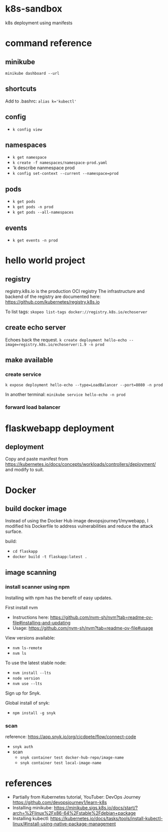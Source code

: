 # k8s-sandbox
k8s deployment using manifests

# command reference

## minikube
`minikube dashboard --url`

## shortcuts
Add to .bashrc: `alias k='kubectl'`

## config
- `k config view`

## namespaces
- `k get namespace`
- `k create -f namespaces/namespace-prod.yaml`
- 'k describe nanmespace prod
- `k config set-context --current --namespace=prod`

## pods
- `k get pods`
- `k get pods -n prod`
- `k get pods --all-namespaces`

## events
- `k get events -n prod`

# hello world project
## registry
registry.k8s.io is the production OCI registry 
The infrastructure and backend of the registry are documented here: https://github.com/kubernetes/registry.k8s.io

To list tags:
`skopeo list-tags docker://registry.k8s.io/echoserver`

## create echo server
Echoes back the request.
`k create deployment hello-echo --image=registry.k8s.io/echoserver:1.9 -n prod`

## make available
### create service
`k expose deployment hello-echo --type=LoadBalancer --port=8080 -n prod`

In another terminal:
`minikube service hello-echo -n prod`

### forward load balancer


# flaskwebapp deployment
## deployment
Copy and paste manifest from https://kubernetes.io/docs/concepts/workloads/controllers/deployment/
and modify to suit.

# Docker
## build docker image
Instead of using the Docker Hub image devopsjourney1/mywebapp, I modified his Dockerfile to address vulnerabilities and reduce the attack surface.

build:
- `cd flaskapp`
- `docker build -t flaskapp:latest .`

## image scanning
### install scanner using npm
Installing with npm has the benefit of easy updates.

First install nvm
- Instructions here: https://github.com/nvm-sh/nvm?tab=readme-ov-file#installing-and-updating
- Usage: https://github.com/nvm-sh/nvm?tab=readme-ov-file#usage

View versions available:
- `nvm ls-remote`
- `nvm ls`

To use the latest stable node:
- `nvm install --lts`
- `node version`
- `nvm use --lts`

Sign up for Snyk.

Global install of snyk:
- `npm install -g snyk`

### scan
reference: https://app.snyk.io/org/cicdpete/flow/connect-code
- `snyk auth`
- scan
    - `snyk container test docker-hub-repo/image-name`
    - `snyk container test local-image-name`

# references
- Partially from Kubernetes tutorial, YouTuber: DevOps Journey https://github.com/devopsjourney1/learn-k8s
- Installing minikube: https://minikube.sigs.k8s.io/docs/start/?arch=%2Flinux%2Fx86-64%2Fstable%2Fdebian+package
- Installing kubectl: https://kubernetes.io/docs/tasks/tools/install-kubectl-linux/#install-using-native-package-management

